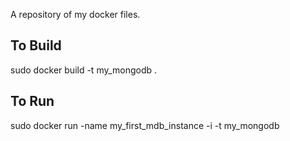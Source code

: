 A repository of my docker files.


## To Build
sudo docker build -t my_mongodb .

## To Run
sudo docker run -name my_first_mdb_instance -i -t my_mongodb

